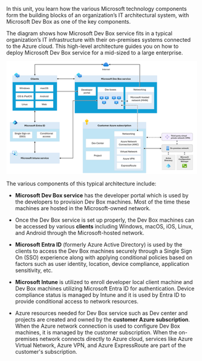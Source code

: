 In this unit, you learn how the various Microsoft technology components form the building blocks of an organization’s IT architectural system, with Microsoft Dev Box as one of the key components. 

The diagram shows how Microsoft Dev Box service fits in a typical organization’s IT infrastructure with their on-premises systems connected to the Azure cloud. This high-level architecture guides you on how to deploy Microsoft Dev Box service for a mid-sized to a large enterprise. 

  

![Diagram of High level architecture diagram of Microsoft Dev Box.](../media/image-4.png)

The various components of this typical architecture include:

- **Microsoft Dev Box service** has the developer portal which is used by the developers to provision Dev Box machines. Most of the time these machines are hosted in the Microsoft-owned network.

- Once the Dev Box service is set up properly, the Dev Box machines can be accessed by various **clients** including Windows, macOS, iOS, Linux, and Android through the Microsoft-hosted network.

- **Microsoft Entra ID** (formerly Azure Active Directory) is used by the clients to access the Dev Box machines securely through a Single Sign On (SSO) experience along with applying conditional policies based on factors such as user identity, location, device compliance, application sensitivity, etc.

- **Microsoft Intune** is utilized to enroll developer local client machine and Dev Box machines utilizing Microsoft Entra ID for authentication. Device compliance status is managed by Intune and it is used by Entra ID to provide conditional access to network resources. 

- Azure resources needed for Dev Box service such as Dev center and projects are created and owned by the **customer Azure subscription**. When the Azure network connection is used to configure Dev Box machines, it is managed by the customer subscription. When the on-premises network connects directly to Azure cloud, services like Azure Virtual Network, Azure VPN, and Azure ExpressRoute are part of the customer's subscription.   